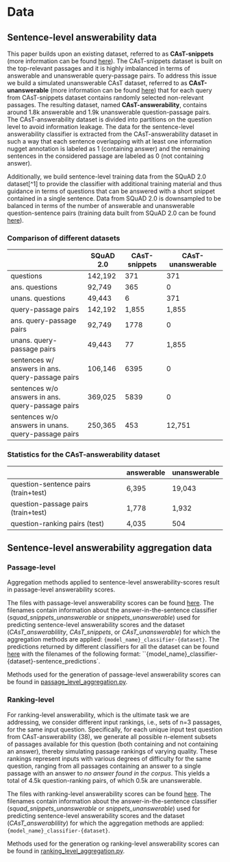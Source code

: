 # Data

## Sentence-level answerability data

This paper builds upon an existing dataset, referred to as **CAsT-snippets** (more information can be found [here](CAsT-snippets/README.md)). The CAsT-snippets dataset is built on the top-relevant passages and it is highly imbalanced in terms of answerable and unanswerable query-passage pairs. To address this issue we build a simulated unanswerable CAsT dataset, referred to as **CAsT-unanswerable** (more information can be found [here](CAsT-unanswerable/README.md)) that for each query from CAsT-snippets dataset contains randomly selected non-relevant passages. The resulting dataset, named **CAsT-answerability**, contains around 1.8k answerable and 1.9k unanswerable question-passage pairs. The CAsT-answerability dataset is divided into partitions on the question level to avoid information leakage. The data for the sentence-level answerability classifier is extracted from the CAsT-answerability dataset in such a way that each sentence overlapping with at least one information nugget annotation is labeled as 1 (containing answer) and the remaining sentences in the considered passage are labeled as 0 (not containing answer).

Additionally, we build sentence-level training data from the SQuAD 2.0 dataset[^1] to provide the classifier with additional training material and thus guidance in terms of questions that can be answered with a short snippet contained in a single sentence. Data from SQuAD 2.0 is downsampled to be balanced in terms of the number of answerable and unanswerable question-sentence pairs (training data built from SQuAD 2.0 can be found [here](SQuAD-2/training_data.csv)).

### Comparison of different datasets

|  | SQuAD 2.0 | CAsT-snippets | CAsT-unanswerable |
|---|---|---|---|
| questions | 142,192 | 371 | 371 |
| ans. questions | 92,749 | 365 | 0 |
| unans. questions | 49,443 | 6 | 371 |
| query-passage pairs | 142,192 | 1,855 | 1,855 |
| ans. query-passage pairs | 92,749 | 1778 | 0 |
| unans. query-passage pairs | 49,443 | 77 | 1,855 |
| sentences w/ answers in ans. query-passage pairs | 106,146 | 6395 | 0 |
| sentences w/o answers in ans. query-passage pairs | 369,025 | 5839 | 0 |
| sentences w/o answers in unans. query-passage pairs | 250,365 | 453 | 12,751 |


### Statistics for the CAsT-answerability dataset
 
|  | answerable | unanswerable |
|---|---|---|
| question-sentence pairs (train+test) | 6,395 | 19,043 |
| question-passage pairs (train+test) | 1,778 | 1,932 |
| question-ranking pairs (test) | 4,035 | 504 |

## Sentence-level answerability aggregation data

### Passage-level

Aggregation methods applied to sentence-level answerability-scores result in passage-level answerability scores. 

The files with passage-level answerability scores can be found [here](aggregation_results/max_mean/passage/). The filenames contain information about the answer-in-the-sentence classifier (_squad_snippets_unanswerable_ or _snippets_unanswerable_) used for predicting sentence-level answerability scores and the dataset (_CAsT_answerablility_, _CAsT_snippets_, or _CAsT_unanswerable_) for which the aggregation methods are applied: `{model_name}_classifier-{dataset}`. The predictions returned by different classifiers for all the dataset can be found [here](aggregation_results/) with the filenames of the following format: ``{model_name}_classifier-{dataset}-sentence_predictions`.

Methods used for the generation of passage-level answerability scores can be found in [passage_level_aggregation.py](../answerability_prediction/answerability_aggregation/passage_level_aggregation.py). 


### Ranking-level

For ranking-level answerability, which is the ultimate task we are addressing, we consider different input rankings, i.e., sets of n=3 passages, for the same input question. Specifically, for each unique input test question from CAsT-answerability (38), we generate all possible n-element subsets of passages available for this question (both containing and not containing an answer), thereby simulating passage rankings of varying quality. These rankings represent inputs with various degrees of difficulty for the same question, ranging from all passages containing an answer to a single passage with an answer to _no answer found in the corpus_. This yields a total of 4.5k question-ranking pairs, of which 0.5k are unanswerable.

The files with ranking-level answerability scores can be found [here](aggregation_results/max_mean/ranking/). The filenames contain information about the answer-in-the-sentence classifier (_squad_snippets_unanswerable_ or _snippets_unanswerable_) used for predicting sentence-level answerability scores and the dataset (_CAsT_answerablility_) for which the aggregation methods are applied: `{model_name}_classifier-{dataset}`.

Methods used for the generation og ranking-level answerability scores can be found in [ranking_level_aggregation.py](../answerability_prediction/answerability_aggregation/ranking_level_aggregation.py). 



